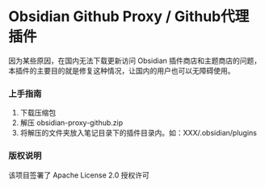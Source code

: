 

# Obsidian Github Proxy / Github代理插件

因为某些原因，在国内无法下载更新访问 Obsidian 插件商店和主题商店的问题，
本插件的主要目的就是修复这种情况，让国内的用户也可以无障碍使用。


### 上手指南

1. 下载压缩包
2. 解压 obsidian-proxy-github.zip
3. 将解压的文件夹放入笔记目录下的插件目录内。如：XXX/.obsidian/plugins


### 版权说明

该项目签署了 Apache License 2.0 授权许可


